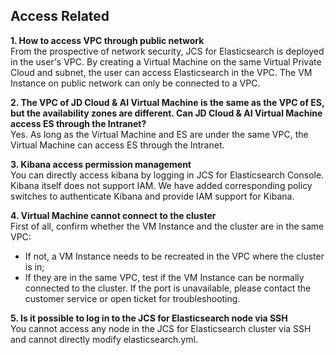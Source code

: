 ## Access Related

**1. How to access VPC through public network**</br>
From the prospective of network security, JCS for Elasticsearch is deployed in the user's VPC. By creating a Virtual Machine on the same Virtual Private Cloud and subnet, the user can access Elasticsearch in the VPC. The VM Instance on public network can only be connected to a VPC.</br>

**2. The VPC of JD Cloud & AI Virtual Machine is the same as the VPC of ES, but the availability zones are different. Can JD Cloud & AI Virtual Machine access ES through the Intranet?**</br>
Yes. As long as the Virtual Machine and ES are under the same VPC, the Virtual Machine can access ES through the Intranet.</br>

**3. Kibana access permission management**</br>
You can directly access kibana by logging in JCS for Elasticsearch Console. Kibana itself does not support IAM. We have added corresponding policy switches to authenticate Kibana and provide IAM support for Kibana.</br>

**4. Virtual Machine cannot connect to the cluster**</br>
First of all, confirm whether the VM Instance and the cluster are in the same VPC:</br>
- If not, a VM Instance needs to be recreated in the VPC where the cluster is in;</br>
- If they are in the same VPC, test if the VM Instance can be normally connected to the cluster. If the port is unavailable, please contact the customer service or open ticket for troubleshooting.</br>

**5. Is it possible to log in to the JCS for Elasticsearch node via SSH**</br>
You cannot access any node in the JCS for Elasticsearch cluster via SSH and cannot directly modify elasticsearch.yml.

